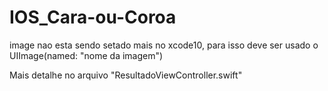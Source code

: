 # IOS_Cara-ou-Coroa
image nao esta sendo setado mais no xcode10, para isso deve ser usado o UIImage(named: "nome da imagem")

Mais detalhe no arquivo "ResultadoViewController.swift"
